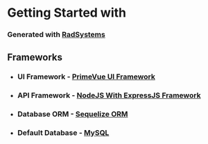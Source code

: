 # Getting Started with 

### Generated with [RadSystems](https://radsystems.io)

## Frameworks

- ### UI Framework - [PrimeVue UI Framework](https://primefaces.org/primevue)
- ### API Framework - [NodeJS With ExpressJS Framework](https://expressjs.com)
- ### Database ORM - [Sequelize ORM](https://sequelize.org/)
- ### Default Database - [MySQL](https://www.mysql.com/)
